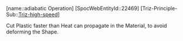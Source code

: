 ﻿---
type: TrizExample
aliases:
- adiabatic Operation
license: CC BY-SA 4.0
copyright: https://github.com/SpocWeb
IsDeleted: false
IsReadOnly: false
Confidential: public
tags: 
- Triz/Principle/Example
---
[name::adiabatic Operation]
[SpocWebEntityId::22469]
[Triz-Principle-Sub::[Triz-high-speed](tech/Triz/Sub/Triz-high-speed.md)]

Cut Plastic faster than Heat can propagate in the Material, to avoid deforming the Shape.